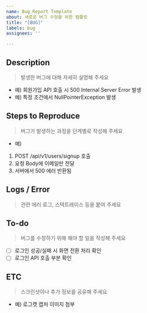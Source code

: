```yaml
---
name: Bug Report Template
about: 새로운 버그 수정을 위한 템플릿
title: "[BUG]"
labels: bug
assignees: ''

---
```


## Description
> 발생한 버그에 대해 자세히 설명해 주세요
- 예) 회원가입 API 호출 시 500 Internal Server Error 발생
- 예) 특정 조건에서 NullPointerException 발생

## Steps to Reproduce
> 버그가 발생하는 과정을 단계별로 작성해 주세요
- 예)
1. POST /api/v1/users/signup 호출
2. 요청 Body에 이메일만 전달
3. 서버에서 500 에러 반환됨

## Logs / Error
> 관련 에러 로그, 스택트레이스 등을 붙여 주세요

## To-do
> 버그를 수정하기 위해 해야 할 일을 작성해 주세요
- [ ] 로그인 성공/실패 시 화면 전환 처리 확인
- [ ] 로그인 API 호출 부분 확인

## ETC
> 스크린샷이나 추가 정보를 공유해 주세요
- 예) 로그캣 캡처 이미지 첨부